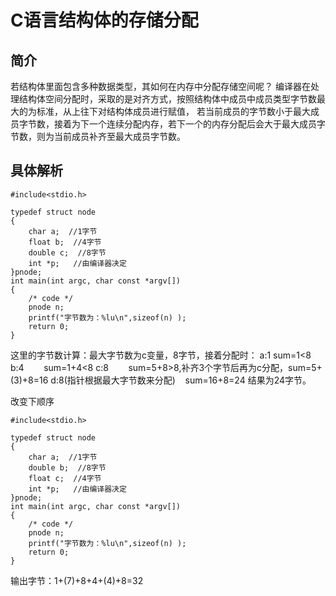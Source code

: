 # C语言结构体的存储分配

## 简介
若结构体里面包含多种数据类型，其如何在内存中分配存储空间呢？
编译器在处理结构体空间分配时，采取的是对齐方式，按照结构体中成员中成员类型字节数最大的为标准，从上往下对结构体成员进行赋值，
若当前成员的字节数小于最大成员字节数，接着为下一个连续分配内存，若下一个的内存分配后会大于最大成员字节数，则为当前成员补齐至最大成员字节数。

## 具体解析
    #include<stdio.h>
 
    typedef struct node
    {
	    char a;  //1字节
	    float b;  //4字节
	    double c;  //8字节
	    int *p;   //由编译器决定
    }pnode;
    int main(int argc, char const *argv[])
    {
	    /* code */
	    pnode n;
	    printf("字节数为：%lu\n",sizeof(n) );
	    return 0;
    }

这里的字节数计算：最大字节数为c变量，8字节，接着分配时：
a:1        sum=1<8
b:4        sum=1+4<8
c:8        sum=5+8>8,补齐3个字节后再为c分配，sum=5+(3)+8=16
d:8(指针根据最大字节数来分配)    sum=16+8=24
结果为24字节。

改变下顺序

```
#include<stdio.h>
 
typedef struct node
{
	char a;  //1字节
	double b;  //8字节
	float c;  //4字节	
	int *p;   //由编译器决定
}pnode;
int main(int argc, char const *argv[])
{
	/* code */
	pnode n;
	printf("字节数为：%lu\n",sizeof(n) );
	return 0;
}
```

输出字节：1+(7)+8+4+(4)+8=32
